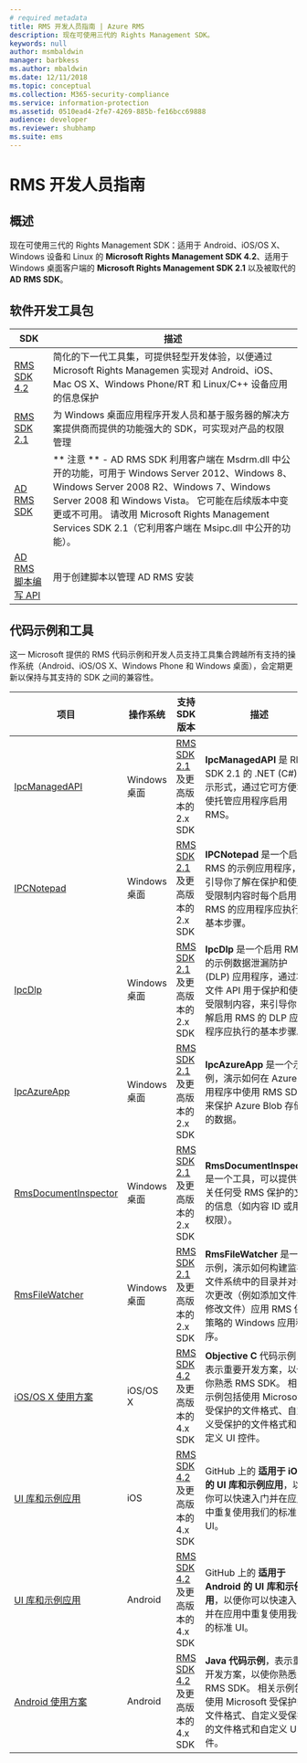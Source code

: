 ```yaml
---
# required metadata
title: RMS 开发人员指南 | Azure RMS
description: 现在可使用三代的 Rights Management SDK。
keywords: null
author: msmbaldwin
manager: barbkess
ms.author: mbaldwin
ms.date: 12/11/2018
ms.topic: conceptual
ms.collection: M365-security-compliance
ms.service: information-protection
ms.assetid: 0510ead4-2fe7-4269-885b-fe16bcc69888
audience: developer
ms.reviewer: shubhamp
ms.suite: ems
---
```


# <a name="rms-developers-guide"></a>RMS 开发人员指南

## <a name="overview"></a>概述 ##
现在可使用三代的 Rights Management SDK：适用于 Android、iOS/OS X、Windows 设备和 Linux 的 **Microsoft Rights Management SDK 4.2**、适用于 Windows 桌面客户端的 **Microsoft Rights Management SDK 2.1** 以及被取代的 **AD RMS SDK**。

## <a name="software-development-kits"></a>软件开发工具包 ##
| SDK | 描述 |
|------|---------|
| [RMS SDK 4.2](active-directory-rights-management-services-multi-platform-thin-client-sdk-portal.md) | 简化的下一代工具集，可提供轻型开发体验，以便通过 Microsoft Rights Managemen 实现对 Android、iOS、Mac OS X、Windows Phone/RT 和 Linux/C++ 设备应用的信息保护 |
| [RMS SDK 2.1](microsoft-information-protection-and-control-client-portal.md) | 为 Windows 桌面应用程序开发人员和基于服务器的解决方案提供商而提供的功能强大的 SDK，可实现对产品的权限管理|
|[AD RMS SDK](/azure/information-protection/develop/) |** 注意 ** - AD RMS SDK 利用客户端在 Msdrm.dll 中公开的功能，可用于 Windows Server 2012、Windows 8、Windows Server 2008 R2、Windows 7、Windows Server 2008 和 Windows Vista。 它可能在后续版本中变更或不可用。 请改用 Microsoft Rights Management Services SDK 2.1（它利用客户端在 Msipc.dll 中公开的功能）。|
|[AD RMS 脚本编写 API](/azure/information-protection/develop/) | 用于创建脚本以管理 AD RMS 安装|

## <a name="code-samples-and-tools"></a>代码示例和工具 ##
这一 Microsoft 提供的 RMS 代码示例和开发人员支持工具集合跨越所有支持的操作系统（Android、iOS/OS X、Windows Phone 和 Windows 桌面），会定期更新以保持与其支持的 SDK 之间的兼容性。

| 项目 | 操作系统 | 支持 SDK 版本 | 描述 |
|------|------------------|------------------------|-------------|
| [IpcManagedAPI](https://github.com/Azure-Samples/active-directory-dotnet-rms) | Windows 桌面 | [RMS SDK 2.1](microsoft-information-protection-and-control-client-portal.md) 及更高版本的 2.x SDK | **IpcManagedAPI** 是 RMS SDK 2.1 的 .NET (C#) 表示形式，通过它可方便地使托管应用程序启用 RMS。|
| [IPCNotepad](https://code.msdn.microsoft.com/ipcnotepad-sample-f67dae80) | Windows 桌面 | [RMS SDK 2.1](microsoft-information-protection-and-control-client-portal.md) 及更高版本的 2.x SDK| **IPCNotepad** 是一个启用 RMS 的示例应用程序，可引导你了解在保护和使用受限制内容时每个启用 RMS 的应用程序应执行的基本步骤。|
| [IpcDlp](https://github.com/Azure-Samples/active-directory-dotnet-rms)|Windows 桌面|[RMS SDK 2.1](microsoft-information-protection-and-control-client-portal.md) 及更高版本的 2.x SDK|**IpcDlp** 是一个启用 RMS 的示例数据泄漏防护 (DLP) 应用程序，通过将文件 API 用于保护和使用受限制内容，来引导你了解启用 RMS 的 DLP 应用程序应执行的基本步骤。|
| [IpcAzureApp](https://github.com/Azure-Samples/active-directory-dotnet-rms) | Windows 桌面|[RMS SDK 2.1](microsoft-information-protection-and-control-client-portal.md) 及更高版本的 2.x SDK|**IpcAzureApp** 是一个示例，演示如何在 Azure 应用程序中使用 RMS SDK 来保护 Azure Blob 存储中的数据。|
| [RmsDocumentInspector](https://github.com/Azure-Samples/active-directory-dotnet-rms) | Windows 桌面|[RMS SDK 2.1](microsoft-information-protection-and-control-client-portal.md) 及更高版本的 2.x SDK|**RmsDocumentInspector** 是一个工具，可以提供有关任何受 RMS 保护的文件的信息（如内容 ID 或用户权限）。|
| [RmsFileWatcher](https://github.com/Azure-Samples/active-directory-dotnet-rms) | Windows 桌面|[RMS SDK 2.1](microsoft-information-protection-and-control-client-portal.md) 及更高版本的 2.x SDK|**RmsFileWatcher** 是一个示例，演示如何构建监视文件系统中的目录并对每次更改（例如添加文件或修改文件）应用 RMS 保护策略的 Windows 应用程序。|
| [iOS/OS X 使用方案](https://msdn.microsoft.com/library/dn758307(v=vs.85).aspx) |iOS/OS X|[RMS SDK 4.2](active-directory-rights-management-services-multi-platform-thin-client-sdk-portal.md) 及更高版本的 4.x SDK|**Objective C** 代码示例，表示重要开发方案，以使你熟悉 RMS SDK。 相关示例包括使用 Microsoft 受保护的文件格式、自定义受保护的文件格式和自定义 UI 控件。|
| [UI 库和示例应用](https://github.com/AzureAD/rms-sdk-ui-for-ios) |iOS|[RMS SDK 4.2](active-directory-rights-management-services-multi-platform-thin-client-sdk-portal.md) 及更高版本的 4.x SDK|GitHub 上的 **适用于 iOS 的 UI 库和示例应用**，以便你可以快速入门并在应用中重复使用我们的标准 UI。|
| [UI 库和示例应用](https://github.com/AzureAD/rms-sdk-ui-for-android) |Android|[RMS SDK 4.2](active-directory-rights-management-services-multi-platform-thin-client-sdk-portal.md) 及更高版本的 4.x SDK|GitHub 上的 **适用于 Android 的 UI 库和示例应用**，以便你可以快速入门并在应用中重复使用我们的标准 UI。|
| [Android 使用方案](https://msdn.microsoft.com/en-us/library/dn758246(v=vs.85).aspx) |Android|[RMS SDK 4.2](active-directory-rights-management-services-multi-platform-thin-client-sdk-portal.md) 及更高版本的 4.x SDK|**Java 代码示例**，表示重要开发方案，以使你熟悉 RMS SDK。 相关示例包括使用 Microsoft 受保护的文件格式、自定义受保护的文件格式和自定义 UI 控件。|
